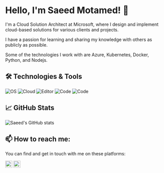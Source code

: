 # Hello, I'm Saeed Motamed! 👋

I'm a Cloud Solution Architect at Microsoft, where I design and implement cloud-based solutions for various clients and projects.

I have a passion for learning and sharing my knowledge with others as publicly as possible.

Some of the technologies I work with are Azure, Kubernetes, Docker, Python, and Nodejs.

## 🛠️ Technologies & Tools

![OS](https://img.shields.io/badge/OS-Windows-268f77?style=for-the-badge&logo=windows&logoColor=ffffff)
![Cloud](https://img.shields.io/badge/Cloud-Azure-268f77?style=for-the-badge&logo=microsoft-azure&logoColor=ffffff)
![Editor](https://img.shields.io/badge/Editor-VSCode-268f77?style=for-the-badge&logo=visual-studio-code&logoColor=ffffff)
![Code](https://img.shields.io/badge/Code-Python-268f77?style=for-the-badge&logo=python&logoColor=ffffff)
![Code](https://img.shields.io/badge/Code-JavaScript-268f77?style=for-the-badge&logo=javascript&logoColor=ffffff)

## 📈 GitHub Stats

![Saeed's GitHub stats](https://github-readme-stats.vercel.app/api?username=motamed&theme=gotham&border_radius=30&rank_icon=github)

## 📫 How to reach me:

You can find and get in touch with me on these platforms:

<a href="https://x.com/motamed_saeed" ><img height="22" width="22" src="https://cdn.simpleicons.org/x/" /></a>
<a href="https://www.linkedin.com/in/saeedmotamed" ><img height="22" width="22" src="https://cdn.simpleicons.org/linkedin" /></a>
<a href="https://profile-counter.glitch.me/motamed/count.svg"></a> 
